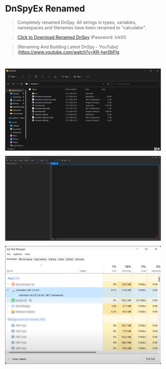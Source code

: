 # DnSpyEx Renamed
> Completely renamed DnSpy. All strings in types, variables, namespaces and filenames have been renamed to "calculator".

> [Click to Download Renamed DnSpy](https://bit.ly/3rh7uTq) (Password: lckt0)

> [Renaming And Building Latest DnSpy - YouTube](https://www.youtube.com/watch?v=KR-her0bFlg

</br>

![InWindowsExplorer](./screenshots/explorer.png)

![InDnSpyRenamed](./screenshots/dnspy.png)

![InTaskManager](./screenshots/taskmgr.png)
